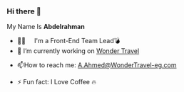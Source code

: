 ### Hi there 👋

My Name Is **Abdelrahman**
<!-- **drmagnet0/drmagnet0** is a ✨ _special_ ✨ repository because its `README.md` (this file) appears on your GitHub profile. -->
<!-- Here are some ideas to get you started: -->
- 👨‍💻 &nbsp; &nbsp; I'm a Front-End Team Lead<space><space>💣
- 🔭 I’m currently working on [Wonder Travel](https://www.wondertravelegypt.com/)
<!-- - 🌱 I’m currently learning ...
- 👯<space><space>I’m looking to collaborate on ...
- 🤔<space><space>I’m looking for help with ...
- 💬<space><space>Ask me about ... -->
- 📫<space><space>How to reach me: A.Ahmed@WonderTravel-eg.com
<!-- - 😄 Pronouns: ... -->
- ⚡ Fun fact: I Love Coffee 🔥

